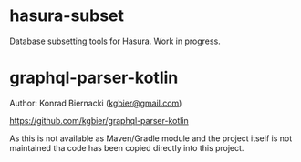 # hasura-subset

Database subsetting tools for Hasura. Work in progress.

# graphql-parser-kotlin

Author: Konrad Biernacki (kgbier@gmail.com)

https://github.com/kgbier/graphql-parser-kotlin

As this is not available as Maven/Gradle module and the project itself is not maintained tha code has been copied directly into this project.
